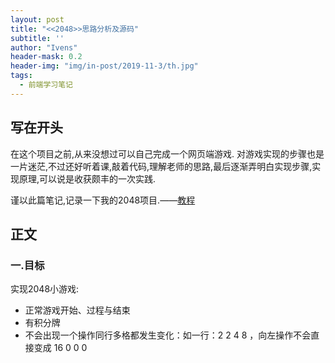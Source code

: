 ```yaml
---
layout: post
title: "<<2048>>思路分析及源码"
subtitle: ''
author: "Ivens"
header-mask: 0.2
header-img: "img/in-post/2019-11-3/th.jpg"
tags:
  - 前端学习笔记
---
```


## 写在开头

在这个项目之前,从来没想过可以自己完成一个网页端游戏. 对游戏实现的步骤也是一片迷茫,不过还好听着课,敲着代码,理解老师的思路,最后逐渐弄明白实现步骤,实现原理,可以说是收获颇丰的一次实践.

谨以此篇笔记,记录一下我的2048项目.——[教程][1]

## 正文

### 一.目标

实现2048小游戏:
- 正常游戏开始、过程与结束
- 有积分牌
- 不会出现一个操作同行多格都发生变化：如一行：2 2 4 8 ，向左操作不会直接变成 16 0 0 0




[1]:https://www.imooc.com/learn/76
